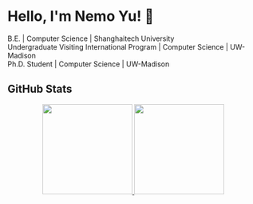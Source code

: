 # Hello, I'm Nemo Yu! 👋
B.E. | Computer Science | Shanghaitech University  
Undergraduate Visiting International Program | Computer Science | UW-Madison  
Ph.D. Student | Computer Science | UW-Madison

## GitHub Stats

<p align="center">
<a href="https://github.com/HarukiMoriarty">
  <img height="180em" src="https://github-readme-stats-eight-theta.vercel.app/api?username=HarukiMoriarty&show_icons=true&theme=algolia&include_all_commits=true&count_private=true"/>
  <img height="180em" src="https://github-readme-stats-eight-theta.vercel.app/api/top-langs/?username=HarukiMoriarty&layout=compact&langs_count=8&theme=algolia"/>
</a>
</p>

